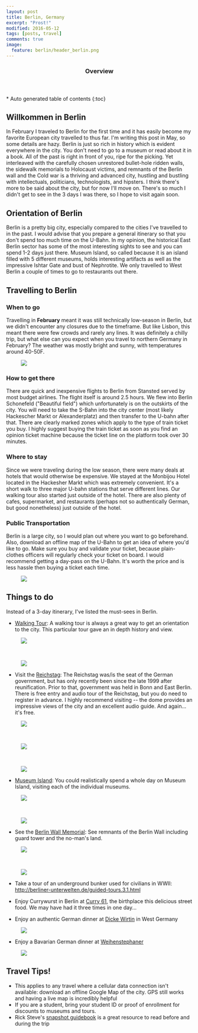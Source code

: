 ```yaml
---
layout: post
title: Berlin, Germany
excerpt: "Prost!"
modified: 2016-05-12
tags: [posts, travel]
comments: true
image:
  feature: berlin/header_berlin.png
---
```

<section id="table-of-contents" class="toc">
  <header>
    <h3>Overview</h3>
  </header>
<div id="drawer" markdown="1">
*  Auto generated table of contents
{:toc}
</div>
</section><!-- /#table-of-contents -->

## Willkommen in Berlin
In February I traveled to Berlin for the first time and it has easily become my favorite European city travelled to thus far. I'm writing this post in May, so some details are hazy. Berlin is just so rich in history which is evident everywhere in the city. You don't need to go to a museum or read about it in a book. All of the past is right in front of you, ripe for the picking. Yet interleaved with the carefully chosen unrestored bullet-hole ridden walls, the sidewalk memorials to Holocaust victims, and remnants of the Berlin wall and the Cold war is a thriving and advanced city, hustling and bustling with intellectuals, politicians, technologists, and hipsters. I think there's more to be said about the city, but for now I'll move on. There's so much I didn't get to see in the 3 days I was there, so I hope to visit again soon.

## Orientation of Berlin
Berlin is a pretty big city, especially compared to the cities I've travelled to in the past. I would advise that you prepare a general itinerary so that you don't spend too much time on the U-Bahn. In my opinion, the historical East Berlin sector has some of the most interesting sights to see and you can spend 1-2 days just there. Museum Island, so called because it is an island filled with 5 different museums, holds interesting artifacts as well as the impressive Ishtar Gate and bust of Nephrotite. We only travelled to West Berlin a couple of times to go to restaurants out there.

## Travelling to Berlin

### When to go
Travelling in **February** meant it was still technically low-season in Berlin, but we didn't encounter any closures due to the timeframe. But like Lisbon, this meant there were few crowds and rarely any lines. It was definitely a chilly trip, but what else can you expect when you travel to northern Germany in February?
The weather was mostly bright and sunny, with temperatures around 40-50F.
 <figure class="half">
     <a href="/images/berlin/reichstag.jpg"><img src="/images/berlin/reichstag.jpg"></a>
 </figure>

### How to get there
There are quick and inexpensive flights to Berlin from Stansted served by most budget airlines. The flight itself is around 2.5 hours. We flew into Berlin Schonefeld ("Beautiful field") which unfortunately is on the outskirts of the city. You will need to take the S-Bahn into the city center (most likely Hackescher Markt or Alexanderplatz) and then transfer to the U-bahn after that. There are clearly marked zones which apply to the type of train ticket you buy. I highly suggest buying the train ticket as soon as you find an opinion ticket machine because the ticket line on the platform took over 30 minutes.

### Where to stay
Since we were traveling during the low season, there were many deals at hotels that would otherwise be expensive. We stayed at the Monbijou Hotel located in the Hackesher Markt which was extremely convenient. It's a short walk to three major U-bahn stations that serve different lines. Our walking tour also started just outside of the hotel. There are also plenty of cafes, supermarket, and restaurants (perhaps not so authentically German, but good nonetheless) just outside of the hotel.

### Public Transportation
Berlin is a large city, so I would plan out where you want to go beforehand. Also, download an offline map of the U-Bahn to get an idea of where you'd like to go. Make sure you buy and validate your ticket, because plain-clothes officers will regularly check your ticket on board. I would recommend getting a day-pass on the U-Bahn. It's worth the price and is less hassle then buying a ticket each time.
<figure class="half">
    <a href="/images/berlin/bahnhof.jpg"><img src="/images/berlin/bahnhof.jpg"></a>
</figure>

## Things to do
Instead of a 3-day itinerary, I've listed the must-sees in Berlin.

* <a href="http://www.viator.com/tours/Berlin/Discover-Berlin-Half-Day-Walking-Tour/d488-3817DISCOVER"> Walking Tour</a>: A walking tour is always a great way to get an orientation to the city. This particular tour gave an in depth history and view.
<figure class="half">
    <a href="/images/berlin/berlindom.jpg"><img src="/images/berlin/berlindom.jpg"></a>
</figure><br>

<figure class="half">
    <a href="/images/berlin/brandenburg.jpg"><img src="/images/berlin/brandenburg.jpg"></a>
</figure>

* Visit the <a href="http://www.bundestag.de/htdocs_e/visits/kuppel/kupp/245686"> Reichstag</a>: The Reichstag was/is the seat of the German government, but has only recently been since the late 1999 after reunification. Prior to that, government was held in Bonn and East Berlin. There is free entry and audio tour of the Reichstag, but you do need to register in advance. I highly recommend visiting -- the dome provides an impressive views of the city and an excellent audio guide. And again... it's free.
<figure class="half">
    <a href="/images/berlin/reichstag.jpg"><img src="/images/berlin/reichstag.jpg"></a>
</figure><br>

<figure class="half">
    <a href="/images/berlin/reichstag2.jpg"><img src="/images/berlin/reichstag2.jpg"></a>
</figure><br>

<figure class="half">
    <a href="/images/berlin/reichstag3.jpg"><img src="/images/berlin/reichstag3.jpg"></a>
</figure>

* <a href="http://www.visitberlin.de/en/spot/museum-island">Museum Island</a>: You could realistically spend a whole day on Museum Island, visiting each of the individual museums.
<figure class="half">
    <a href="/images/berlin/marketgate.jpg"><img src="/images/berlin/marketgate.jpg"></a>
</figure><br>

<figure class="half">
    <a href="/images/berlin/ishtargate.jpg"><img src="/images/berlin/ishtargate.jpg"></a>
</figure>

* See the <a href="http://www.berliner-mauer-gedenkstaette.de/en/">Berlin Wall Memorial</a>: See remnants of the Berlin Wall including guard tower and the no-man's land.
<figure class="half">
    <a href="/images/berlin/berlinwall.jpg"><img src="/images/berlin/berlinwall.jpg"></a>
</figure><br>

<figure class="half">
    <a href="/images/berlin/berlinwall2.jpg"><img src="/images/berlin/berlinwall2.jpg"></a>
</figure>

* Take a tour of an underground bunker used for civilians in WWII: http://berliner-unterwelten.de/guided-tours.3.1.html

* Enjoy Currywurst in Berlin at <a href="http://www.curry61.de/"> Curry 61</a>, the birthplace this delicious street food. We may have had it three times in one day...

* Enjoy an authentic German dinner at <a href="http://www.dicke-wirtin.de/"> Dicke Wirtin</a> in West Germany
<figure class="half">
    <a href="/images/berlin/dickewirtin.jpg"><img src="/images/berlin/dickewirtin.jpg"></a>
</figure>

* Enjoy a Bavarian German dinner at <a href="http://www.weihenstephaner-berlin.de/?lang=en">Weihenstephaner</a>
<figure class="half">
    <a href="/images/berlin/weihenstephaner.jpg"><img src="/images/berlin/weihenstephaner.jpg"></a>
</figure>


## Travel Tips!
* This applies to any travel where a cellular data connection isn't available: download an offline Google Map of the city. GPS still works and having a live map is incredibly helpful
* If you are a student, bring your student ID or proof of enrollment for discounts to museums and tours.
* Rick Steve's <a href="https://www.amazon.co.uk/Rick-Steves-Snapshot-Berlin/dp/161238692X">snapshot guidebook</a> is a great resource to read before and during the trip
